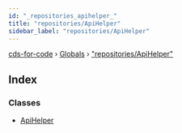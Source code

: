 ```yaml
---
id: "_repositories_apihelper_"
title: "repositories/ApiHelper"
sidebar_label: "repositories/ApiHelper"
---
```


[cds-for-code](../index.md) › [Globals](../globals.md) › ["repositories/ApiHelper"](_repositories_apihelper_.md)

## Index

### Classes

* [ApiHelper](../classes/_repositories_apihelper_.apihelper.md)
